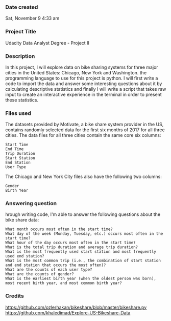 ### Date created
Sat, November 9 4:33 am

### Project Title
Udacity Data Analyst Degree - Project II

### Description
In this project, I will explore data on bike sharing systems for three major cities in the United States: Chicago, New York and Washington. the programming language to use for this project is python. I will first write a code to import the data and answer some interesting questions about it by calculating descriptive statistics and finally I will write a script that takes raw input to create an interactive experience in the terminal in order to present these statistics.

### Files used

The datasets provided by Motivate, a bike share system provider in the US, contains randomly selected data for the first six months of 2017 for all three cities. The data files for all three cities contain the same core six columns:

    Start Time
    End Time
    Trip Duration
    Start Station
    End Station
    User Type

The Chicago and New York City files also have the following two columns:

    Gender
    Birth Year
 
 ### Answering question
 
 hrough writing code, I'm able to answer the following questions about the bike share data:

    What month occurs most often in the start time?
    What day of the week (Monday, Tuesday, etc.) occurs most often in the start time?
    What hour of the day occurs most often in the start time?
    What is the total trip duration and average trip duration?
    What is the most frequently used start station and most frequently used end station?
    What is the most common trip (i.e., the combination of start station and end station that occurs the most often)?
    What are the counts of each user type?
    What are the counts of gender?
    What is the earliest birth year (when the oldest person was born), most recent birth year, and most common birth year?

### Credits
https://github.com/ozlerhakan/bikeshare/blob/master/bikeshare.py
https://github.com/khaledimad/Explore-US-Bikeshare-Data

